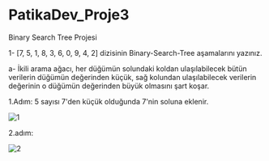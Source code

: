 # PatikaDev_Proje3
Binary Search Tree Projesi

1- [7, 5, 1, 8, 3, 6, 0, 9, 4, 2] dizisinin Binary-Search-Tree aşamalarını yazınız.

a- İkili arama ağacı, her düğümün solundaki koldan ulaşılabilecek bütün verilerin düğümün değerinden küçük, sağ kolundan ulaşılabilecek verilerin değerinin o düğümün değerinden büyük olmasını şart koşar.

1.Adım: 5 sayısı 7'den küçük olduğunda 7'nin soluna eklenir.

![1](https://user-images.githubusercontent.com/116014855/198170247-56f18095-50f1-4838-a00a-894f1849e62c.png)

2.adım:

![2](https://user-images.githubusercontent.com/116014855/198170647-90a36fec-8cbe-4132-b48d-28b17acb8b87.png)

